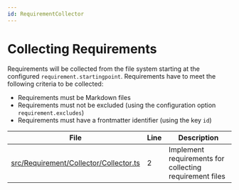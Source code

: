 ```yaml
---
id: RequirementCollector
---
```


# Collecting Requirements

Requirements will be collected from the file system starting at the configured `requirement.startingpoint`.
Requirements have to meet the following criteria to be collected:

-   Requirements must be Markdown files
-   Requirements must not be excluded (using the configuration option `requirement.excludes`)
-   Requirements must have a frontmatter identifier (using the key `id`)

<div class="tracey">

| File                                                                                      | Line | Description                                             |
| ----------------------------------------------------------------------------------------- | ---- | ------------------------------------------------------- |
| [src/Requirement/Collector/Collector.ts](../../src/Requirement/Collector/Collector.ts#L2) | 2    | Implement requirements for collecting requirement files |

</div>
